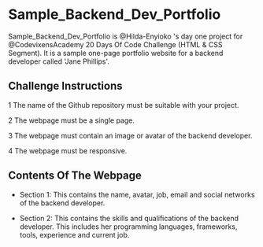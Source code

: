 # Sample_Backend_Dev_Portfolio

Sample_Backend_Dev_Portfolio is @Hilda-Enyioko 's day one project for @CodevixensAcademy 20 Days Of Code Challenge (HTML & CSS Segment).
It is a sample one-page portfolio website for a backend developer called 'Jane Phillips'. 

## Challenge Instructions

1  The name of the Github repository must be suitable with your project.

2  The webpage must be a single page.

3  The webpage must contain an image or avatar of the backend developer.

4  The webpage must be responsive.

## Contents Of The Webpage

-  Section 1: This contains the name, avatar, job, email and social networks of the backend developer.

-  Section 2: This contains the skills and qualifications of the backend developer. This includes her programming languages, frameworks, tools, experience and current job.
